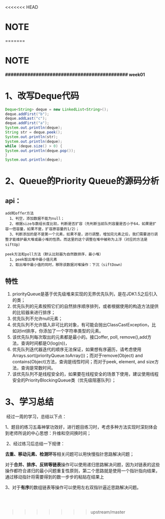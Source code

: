 <<<<<<< HEAD
# NOTE

  

=======
# NOTE
#### ############################################     week01         ############################################################
# 1、改写Deque代码

```java
Deque<String> deque = new LinkedList<String>();
deque.addFirst("b");
deque.addLast("c");
deque.addFirst("a");
System.out.println(deque);
String str = deque.peek();
System.out.println(str);
System.out.println(deque);
while (deque.size() > 0) {
System.out.println(deque.pop());
}
System.out.println(deque);
```

# 2、Queue的Priority Queue的源码分析

## api：

    add和offer方法
      1、判空，添加数据不能为null；
      2、根据size与数组长度比较，判断是否扩容（先判断当前队列容量是否小于64，如果是扩容一倍容量，如果不是，扩容原容量的1/2）；
      3、判断添加的是不是第一个元素，如果不是，进行调整，增加完元素之后，我们需要进行调整才能维护最大堆或最小堆的性质。而这里的这个调整在堆中被称为上浮（对应的方法是siftUp）
      
    peek方法和poll方法（默认比较器为自然数排序，最小堆）
      1、peek取出堆中最小值元素
      2、取出堆中最小值的同时，移除该数据对堆操作：下沉（siftDown）
        


## 特性    

1. priorityQueue是基于优先级堆来实现的无界优先队列，是在JDK1.5之后引入的类；
2. 优先队列的元素按照它们的自然排序顺序排列，或者根据使用的构造方法提供的比较器来进行排序；
3. 优先队列不允许null元素；
4. 优先队列不允许插入非可比的对象，有可能会抛出ClassCastException，比如对int排序，你添加了一个字符串类型的元素。
5. 该优先队列每次取出的元素都是最小的。接口offer, poll, remove(),add方法，查询时间都是O(log(n))，
6. 优先队列迭代器迭代的顺序无法保证，如果想有序遍历，请考虑使用Arrays.sort(priorityQueue.toArray())；而对于remove(Object) and contains(Object)方法，查询是线性时间；而对于peek, element, and size方法，查询是常数时间。
7. 该优先队列不是线程安全的，如果要在线程安全的场景下使用，建议使用线程安全的PriorityBlockingQueue类（优先级阻塞队列）；





# 3、学习总结

​	经过一周的学习，总结以下点：

​		1、题目的练习五毒神掌功效好，进行题目练习时，考虑多种方法实现时深刻体会到老师所说的中心思想：升维和空间换时间；

​		2、经过练习后总结一下规律：

​			**去重、移动元素、检测环**等相关问题可以用快慢指针思路解决问题；

​			对于**合并、排序、反转等链表**操作可以使用递归思路解决问题，因为对链表的这些操作都符合递归的最小问题重复性原则，第二个思路就是使用一个指针指向结果，通过移动指针将需要得到的数一步步的粘贴在结果上

​		3、对于**有序**的数组链表等操作可以使用左右双指针逼近思路解决问题。



​    
​    

>>>>>>> upstream/master
